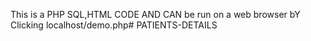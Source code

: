 This is a PHP SQL,HTML CODE AND CAN be run on a web browser bY Clicking localhost/demo.php# PATIENTS-DETAILS
